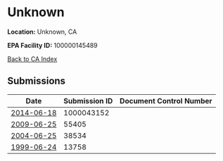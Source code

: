 # Unknown

**Location:** Unknown, CA

**EPA Facility ID:** 100000145489

[Back to CA Index](../../index.md)

## Submissions

| Date | Submission ID | Document Control Number |
|------|--------------|-------------------------|
| [2014-06-18](submissions/1000043152.md) | 1000043152 |  |
| [2009-06-25](submissions/55405.md) | 55405 |  |
| [2004-06-25](submissions/38534.md) | 38534 |  |
| [1999-06-24](submissions/13758.md) | 13758 |  |
